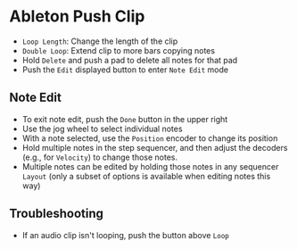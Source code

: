 # Ableton Push Clip

- `Loop Length`: Change the length of the clip
- `Double Loop`: Extend clip to more bars copying notes
- Hold `Delete` and push a pad to delete all notes for that pad
- Push the `Edit` displayed button to enter `Note Edit` mode

## Note Edit

- To exit note edit, push the `Done` button in the upper right
- Use the jog wheel to select individual notes
- With a note selected, use the `Position` encoder to change its position
- Hold multiple notes in the step sequencer, and then adjust the decoders (e.g., for `Velocity`) to change those notes.
- Multiple notes can be edited by holding those notes in any sequencer `Layout` (only a subset of options is available when editing notes this way)

## Troubleshooting

- If an audio clip isn't looping, push the button above `Loop`
